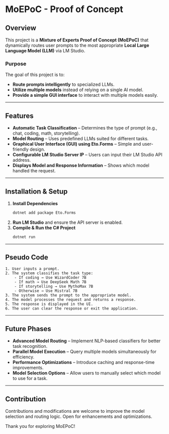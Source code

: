 ﻿# MoEPoC - Proof of Concept

## Overview
This project is a **Mixture of Experts Proof of Concept (MoEPoC)** that dynamically routes user prompts to the most appropriate **Local Large Language Model (LLM)** via LM Studio.

### Purpose
The goal of this project is to:
- **Route prompts intelligently** to specialized LLMs.
- **Utilize multiple models** instead of relying on a single AI model.
- **Provide a simple GUI interface** to interact with multiple models easily.

---
## Features
- **Automatic Task Classification** – Determines the type of prompt (e.g., chat, coding, math, storytelling).
- **Model Routing** – Uses predefined LLMs suited for different tasks.
- **Graphical User Interface (GUI) using Eto.Forms** – Simple and user-friendly design.
- **Configurable LM Studio Server IP** – Users can input their LM Studio API address.
- **Displays Model and Response Information** – Shows which model handled the request.

---
## Installation & Setup
1. **Install Dependencies**
   ```sh
   dotnet add package Eto.Forms
   ```
2. **Run LM Studio** and ensure the API server is enabled.
3. **Compile & Run the C# Project**
   ```sh
   dotnet run
   ```

---
## Pseudo Code
```plaintext
1. User inputs a prompt.
2. The system classifies the task type:
    - If coding → Use WizardCoder 7B
    - If math → Use DeepSeek Math 7B
    - If storytelling → Use MythoMax 7B
    - Otherwise → Use Mistral 7B
3. The system sends the prompt to the appropriate model.
4. The model processes the request and returns a response.
5. The response is displayed in the UI.
6. The user can clear the response or exit the application.
```

---
## Future Phases
- **Advanced Model Routing** – Implement NLP-based classifiers for better task recognition.
- **Parallel Model Execution** – Query multiple models simultaneously for efficiency.
- **Performance Optimizations** – Introduce caching and response-time improvements.
- **Model Selection Options** – Allow users to manually select which model to use for a task.

---
## Contribution
Contributions and modifications are welcome to improve the model selection and routing logic. Open for enhancements and optimizations.

Thank you for exploring MoEPoC!
